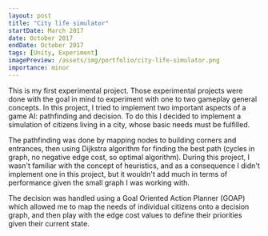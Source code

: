 ```yaml
---
layout: post
title: "City life simulator"
startDate: March 2017
date: October 2017
endDate: October 2017
tags: [Unity, Experiment]
imagePreview: /assets/img/portfolio/city-life-simulator.png
importance: minor
---
```


This is my first experimental project. Those experimental projects were done with the goal in mind 
to experiment with one to two gameplay general concepts.
In this project, I tried to implement two important aspects of a game AI: pathfinding and decision. 
To do this I decided to implement a simulation of citizens living in a city, whose basic needs must 
be fulfilled.

The pathfinding was done by mapping nodes to building corners and entrances, then using Dijkstra 
algorithm for finding the best path (cycles in graph, no negative edge cost, so optimal algorithm). 
During this project, I wasn't familiar with the concept of heuristics, and as a consequence I didn't 
implement one in this project, but it wouldn't add much in terms of performance given the small graph 
I was working with.

The decision was handled using a Goal Oriented Action Planner (GOAP) which allowed me to map the 
needs of individual citizens onto a decision graph, and then play with the edge cost values to define 
their priorities given their current state.

